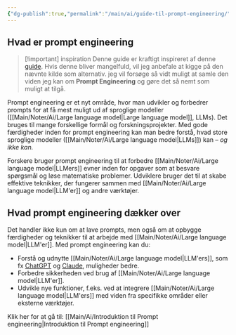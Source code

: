 ```yaml
---
{"dg-publish":true,"permalink":"/main/ai/guide-til-prompt-engineering/","tags":["Prompts","Ai"],"dgHomeLink":"false","dgShowBacklinks":"false","dgShowFileTree":"false","dgEnableSearch":"false","created":"2024-12-02T08:19:33.214+01:00"}
---
```


## Hvad er prompt engineering

> [!important] inspiration
> Denne guide er kraftigt inspireret af denne [guide](https://www.promptingguide.ai/). Hvis denne bliver mangelfuld, vil jeg anbefale at kigge på den nævnte kilde som alternativ.
> jeg vil forsøge så vidt muligt at samle den viden jeg kan om **Prompt Engineering** og gøre det så nemt som muligt at tilgå.

Prompt engineering er et nyt område, hvor man udvikler og forbedrer prompts for at få mest muligt ud af sproglige modeller ([[Main/Noter/Ai/Large language model\|Large language model]], LLMs). Det bruges til mange forskellige formål og forskningsprojekter. Med gode færdigheder inden for prompt engineering kan man bedre forstå, hvad store sproglige modeller ([[Main/Noter/Ai/Large language model\|LLMs]]) kan – *og ikke kan.*

Forskere bruger prompt engineering til at forbedre [[Main/Noter/Ai/Large language model\|LLMers]] evner inden for opgaver som at besvare spørgsmål og løse matematiske problemer. Udviklere bruger det til at skabe effektive teknikker, der fungerer sammen med [[Main/Noter/Ai/Large language model\|LLM'er]] og andre værktøjer.

## Hvad prompt engineering dækker over

Det handler ikke kun om at lave prompts, men også om at opbygge færdigheder og teknikker til at arbejde med [[Main/Noter/Ai/Large language model\|LLM'er]]. Med prompt engineering kan du:

- Forstå og udnytte [[Main/Noter/Ai/Large language model\|LLM'ers]], som fx [ChatGPT](https://chatgpt.com/) og [Claude](https://www.anthropic.com/claude), muligheder bedre.
- Forbedre sikkerheden ved brug af [[Main/Noter/Ai/Large language model\|LLM'er]].
- Udvikle nye funktioner, f.eks. ved at integrere [[Main/Noter/Ai/Large language model\|LLM'ers]] med viden fra specifikke områder eller eksterne værktøjer.

Klik her for at gå til:
[[Main/Ai/Introduktion til Prompt engineering\|Introduktion til Prompt engineering]]